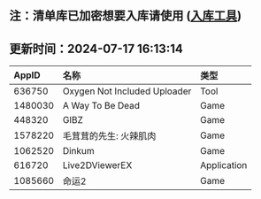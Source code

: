 ## 注：清单库已加密想要入库请使用 ([入库工具](https://github.com/BlankTMing/ManifestAutoUpdate/releases))

## 更新时间：2024-07-17 16:13:14
| AppID | 名称 | 类型  |
| :-------------------- | :----------------------------- | :----------- |
| 636750 | Oxygen Not Included Uploader| Tool |
| 1480030 | A Way To Be Dead| Game |
| 448320 | GIBZ| Game |
| 1578220 | 毛茸茸的先生: 火辣肌肉| Game |
| 1062520 | Dinkum| Game |
| 616720 | Live2DViewerEX| Application |
| 1085660 | 命运2| Game |
